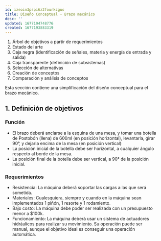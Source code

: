 ```yaml
---
id: izeoin3pspi6z2fourkzguo
title: Diseño Conceptual - Brazo mecánico
desc: ''
updated: 1677194748776
created: 1677193883319
---
```


1. Árbol de objetivos a partir de requerimientos
2. Estado del arte
3. Caja negra (identificación de señales, materia y energía de entrada y salida)
4. Caja transparente (definición de subsistemas)
5. Selección de alternativas
6. Creación de conceptos
7. Comparación y análisis de conceptos

Esta sección contiene una simplificación del diseño conceptual para el brazo mecánico.

## 1. Definición de objetivos

### Función
- El brazo deberá anclarse a la esquina de una mesa, y tomar una botella de Postobón (llena) de 600ml (en posición horizontal), levantarla, girar 90°, y dejarla encima de la mesa (en posición vertical)
- La posición inicial de la botella debe ser horizontal, a cualquier ángulo respecto al borde de la mesa.
- La posición final de la botella debe ser vertical, a 90° de la posición inicial.

### Requerimientos

- Resistencia: La máquina deberá soportar las cargas a las que será sometida.
- Materiales: Cualesquiera, siempre y cuando en la máquina sean implementados 1 piñón, 1 resorte y 1 rodamiento.
- Bajo costo: La máquina debe poder ser realizada con un presupuesto menor a $100k.
- Funcionamiento: La máquina deberá usar un sistema de actuadores hidráulicos para realizar su movimiento. Su operación puede ser manual, aunque el objetivo ideal es conseguir una operación automática.